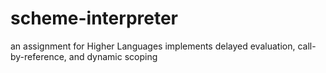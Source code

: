 # scheme-interpreter
an assignment for Higher Languages
implements delayed evaluation, call-by-reference, and dynamic scoping
